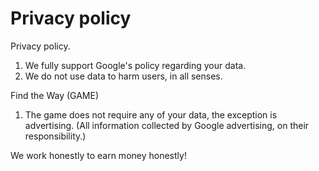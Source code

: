 # Privacy policy

Privacy policy.

1. We fully support Google's policy regarding your data.
2. We do not use data to harm users, in all senses.

Find the Way (GAME)

1. The game does not require any of your data, the exception is advertising.
(All information collected by Google advertising, on their responsibility.)


We work honestly to earn money honestly!
